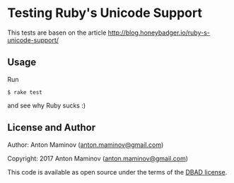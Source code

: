 # Testing Ruby's Unicode Support

This tests are basen on the article http://blog.honeybadger.io/ruby-s-unicode-support/

## Usage

Run

```
$ rake test
```

and see why Ruby sucks :)

## License and Author

Author: Anton Maminov (anton.maminov@gmail.com)

Copyright: 2017 Anton Maminov (anton.maminov@gmail.com)

This code is available as open source under the terms of the [DBAD license](https://github.com/philsturgeon/dbad/blob/master/LICENSE.md).
